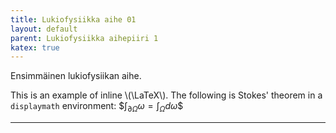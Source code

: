 ```yaml
---
title: Lukiofysiikka aihe 01
layout: default
parent: Lukiofysiikka aihepiiri 1
katex: true
---
```


Ensimmäinen lukiofysiikan aihe.

This is an example of inline \\(\LaTeX\\). The following is Stokes' theorem in a
`displaymath` environment: \$$\int_{\partial \Omega} \omega = \int_{\Omega} d\omega\$$

----